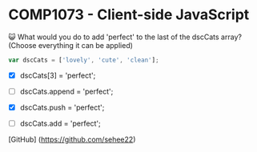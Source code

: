 # COMP1073 - Client-side JavaScript

:smiley_cat: What would you do to add 'perfect' to the last of the dscCats array? 
(Choose everything it can be applied)

```js
var dscCats = ['lovely', 'cute', 'clean'];
```

- [x] dscCats[3] = 'perfect';
- [ ] dscCats.append = 'perfect';
- [x] dscCats.push = 'perfect';
- [ ] dscCats.add = 'perfect';


[GitHub] (https://github.com/sehee22)